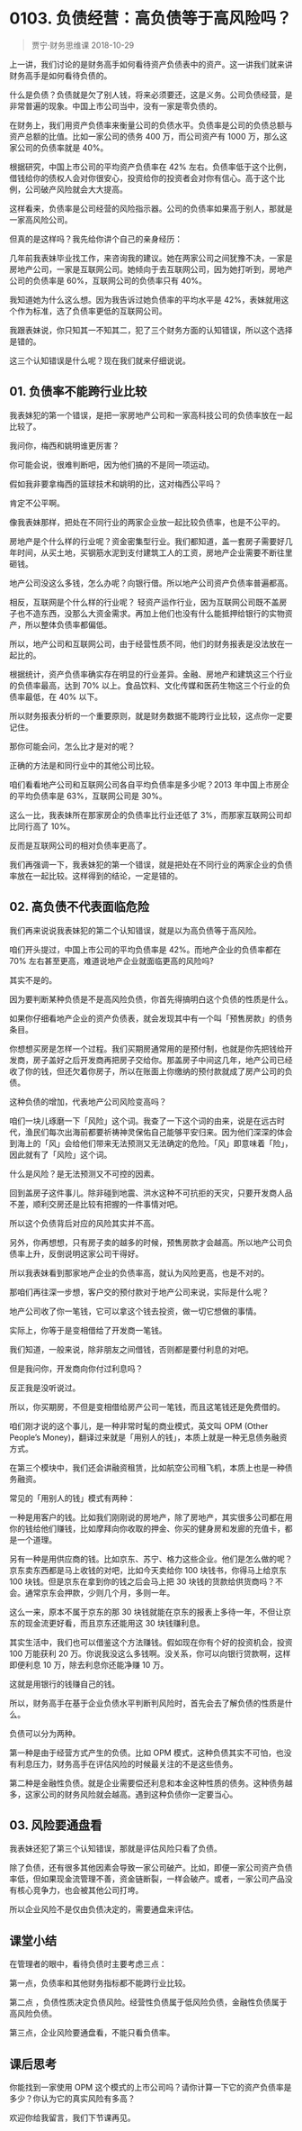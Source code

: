 # 0103. 负债经营：高负债等于高风险吗？
> 贾宁·财务思维课
2018-10-29

上一讲，我们讨论的是财务高手如何看待资产负债表中的资产。这一讲我们就来讲财务高手是如何看待负债的。

什么是负债？负债就是欠了别人钱，将来必须要还，这是义务。公司负债经营，是非常普遍的现象。中国上市公司当中，没有一家是零负债的。

在财务上，我们用资产负债率来衡量公司的负债水平。负债率是公司的负债总额与资产总额的比值。比如一家公司的债务 400 万，而公司资产有 1000 万，那么这家公司的负债率就是 40%。

根据研究，中国上市公司的平均资产负债率在 42% 左右。负债率低于这个比例，借钱给你的债权人会对你很安心，投资给你的投资者会对你有信心。高于这个比例，公司破产风险就会大大提高。

这样看来，负债率是公司经营的风险指示器。公司的负债率如果高于别人，那就是一家高风险公司。

但真的是这样吗？我先给你讲个自己的亲身经历：

几年前我表妹毕业找工作，来咨询我的建议。她在两家公司之间犹豫不决，一家是房地产公司，一家是互联网公司。她倾向于去互联网公司，因为她打听到，房地产公司的负债率是 60%，互联网公司的负债率只有 40%。

我知道她为什么这么想。因为我告诉过她负债率的平均水平是 42%，表妹就用这个作为标准，选了负债率更低的互联网公司。

我跟表妹说，你只知其一不知其二，犯了三个财务方面的认知错误，所以这个选择是错的。

这三个认知错误是什么呢？现在我们就来仔细说说。

## 01. 负债率不能跨行业比较

我表妹犯的第一个错误，是把一家房地产公司和一家高科技公司的负债率放在一起比较了。

我问你，梅西和姚明谁更厉害？

你可能会说，很难判断吧，因为他们搞的不是同一项运动。

假如我非要拿梅西的篮球技术和姚明的比，这对梅西公平吗？

肯定不公平啊。

像我表妹那样，把处在不同行业的两家企业放一起比较负债率，也是不公平的。

房地产是个什么样的行业呢？资金密集型行业。我们都知道，盖一套房子需要好几年时间，从买土地，买钢筋水泥到支付建筑工人的工资，房地产企业需要不断往里砸钱。

地产公司没这么多钱，怎么办呢？向银行借。所以地产公司资产负债率普遍都高。

相反，互联网是个什么样的行业呢？ 轻资产运作行业，因为互联网公司既不盖房子也不造东西，没那么大资金需求。再加上他们也没有什么能抵押给银行的实物资产，所以整体负债率都偏低。

所以，地产公司和互联网公司，由于经营性质不同，他们的财务报表是没法放在一起比的。

根据统计，资产负债率确实存在明显的行业差异。金融、房地产和建筑这三个行业的负债率最高，达到 70% 以上。食品饮料、文化传媒和医药生物这三个行业的负债率最低，在 40% 以下。

所以财务报表分析的一个重要原则，就是财务数据不能跨行业比较，这点你一定要记住。

那你可能会问，怎么比才是对的呢？

正确的方法是和同行业中的其他公司比较。

咱们看看地产公司和互联网公司各自平均负债率是多少呢？2013 年中国上市房企的平均负债率是 63%，互联网公司是 30%。

这么一比，我表妹所在那家房企的负债率比行业还低了 3%，而那家互联网公司却比同行高了 10%。

反而是互联网公司的相对负债率更高了。

我们再强调一下，我表妹犯的第一个错误，就是把处在不同行业的两家企业的负债率放在一起比较。这样得到的结论，一定是错的。

## 02. 高负债不代表面临危险

我们再来说说我表妹犯的第二个认知错误，就是以为高负债等于高风险。

咱们开头提过，中国上市公司的平均负债率是 42%。而地产企业的负债率都在 70% 左右甚至更高，难道说地产企业就面临更高的风险吗?

其实不是的。

因为要判断某种负债是不是高风险负债，你首先得搞明白这个负债的性质是什么。

如果你仔细看地产企业的资产负债表，就会发现其中有一个叫「预售房款」的债务条目。

你想想买房是怎样一个过程。我们买期房通常用的是预付制，也就是你先把钱给开发商，房子盖好之后开发商再把房子交给你。那盖房子中间这几年，地产公司已经收了你的钱，但还欠着你房子，所以在账面上你缴纳的预付款就成了房产公司的负债。

这种负债的增加，代表地产公司风险变高吗？

咱们一块儿琢磨一下「风险」这个词。我查了一下这个词的由来，说是在远古时代，渔民们每次出海前都要祈祷神灵保佑自己能够平安归来。因为他们深深的体会到海上的「风」会给他们带来无法预测又无法确定的危险。「风」即意味着「险」，因此就有了「风险」这个词。

什么是风险？是无法预测又不可控的因素。

回到盖房子这件事儿。除非碰到地震、洪水这种不可抗拒的天灾，只要开发商人品不差，顺利交房还是比较有把握的一件事情对吧。

所以这个负债背后对应的风险其实并不高。

另外，你再想想，只有房子卖的越多的时候，预售房款才会越高。所以地产公司负债率上升，反倒说明这家公司干得好。

所以我表妹看到那家地产企业的负债率高，就认为风险更高，也是不对的。

那咱们再往深一步想，客户交的预付款对于地产公司来说，实际是什么呢？

地产公司收了你一笔钱，它可以拿这个钱去投资，做一切它想做的事情。

实际上，你等于是变相借给了开发商一笔钱。

我们知道，一般来说，除非朋友之间借钱，否则都是要付利息的对吧。

但是我问你，开发商向你付过利息吗？

反正我是没听说过。

所以，你买期房，不但是变相借给房产公司一笔钱，而且这笔钱还是免费借的。

咱们刚才说的这个事儿，是一种非常时髦的商业模式，英文叫 OPM (Other People’s Money)，翻译过来就是「用别人的钱」，本质上就是一种无息债务融资方式。

在第三个模块中，我们还会讲融资租赁，比如航空公司租飞机，本质上也是一种债务融资。

常见的「用别人的钱」模式有两种：

一种是用客户的钱。比如我们刚刚说的房地产，除了房地产，其实很多公司都在用你的钱给他们赚钱，比如摩拜向你收取的押金、你买的健身房和发廊的充值卡，都是一个道理。

另有一种是用供应商的钱。比如京东、苏宁、格力这些企业。他们是怎么做的呢？京东卖东西都是马上收钱的对吧，比如今天卖给你 100 块钱书，你得马上给京东 100 块钱。但是京东在拿到你的钱之后会马上把 30 块钱的货款给供货商吗？不会。通常京东会押款，少则几个月，多则一年。

这么一来，原本不属于京东的那 30 块钱就能在京东的报表上多待一年，不但让京东的现金流更好看，而且京东还能用这 30 块钱赚利息。

其实生活中，我们也可以借鉴这个方法赚钱。假如现在你有个好的投资机会，投资 100 万能获利 20 万。你说我没这么多钱啊。没关系，你可以向银行贷款啊，这样即便利息 10 万，除去利息你还能净赚 10 万。

这就是用银行的钱赚自己的钱。

所以，财务高手在基于企业负债水平判断判风险时，首先会去了解负债的性质是什么。

负债可以分为两种。

第一种是由于经营方式产生的负债。比如 OPM 模式，这种负债其实不可怕，也没有利息压力，财务高手在评估风险的时候最关注的不是这些债务。

第二种是金融性负债。就是企业需要偿还利息和本金这种性质的债务。这种债务越多，这家公司的财务风险就会越高。遇到这种负债你一定要当心。

## 03. 风险要通盘看

我表妹还犯了第三个认知错误，那就是评估风险只看了负债。

除了负债，还有很多其他因素会导致一家公司破产。比如，即便一家公司资产负债率低，但如果现金流管理不善，资金链断裂，一样会破产。或者，一家公司产品没有核心竞争力，也会被其他公司打垮。

所以企业风险不是仅由负债决定的，需要通盘来评估。

## 课堂小结

在管理者的眼中，看待负债时主要考虑三点：

第一点，负债率和其他财务指标都不能跨行业比较。

第二点 ，负债性质决定负债风险。经营性负债属于低风险负债，金融性负债属于高风险负债。

第三点，企业风险要通盘看，不能只看负债率。

## 课后思考

你能找到一家使用 OPM 这个模式的上市公司吗？请你计算一下它的资产负债率是多少？你认为它的真实风险有多高？

欢迎你给我留言，我们下节课再见。


